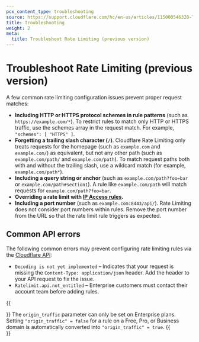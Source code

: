 ```yaml
---
pcx_content_type: troubleshooting
source: https://support.cloudflare.com/hc/en-us/articles/115000546328-Troubleshooting-Cloudflare-Rate-Limiting
title: Troubleshooting
weight: 2
meta:
  title: Troubleshoot Rate Limiting (previous version)
---
```


# Troubleshoot Rate Limiting (previous version)

A few common rate limiting configuration issues prevent proper request matches:

- **Including HTTP or HTTPS protocol schemes in rule patterns** (such as `https://example.com/*`). To restrict rules to match only HTTP or HTTPS traffic, use the schemes array in the request match. For example, `"schemes": [ "HTTPS" ]`.
- **Forgetting a trailing slash character (`/`)**. Cloudflare Rate Limiting only treats requests for the homepage (such as `example.com` and `example.com/`) as equivalent, but not any other path (such as `example.com/path/` and `example.com/path`). To match request paths both with and without the trailing slash, use a wildcard match (for example, `example.com/path*`).
- **Including a query string or anchor** (such as `example.com/path?foo=bar` or `example.com/path#section1`). A rule like `example.com/path` will match requests for `example.com/path?foo=bar`.
- **Overriding a rate limit with [IP Access rules](/waf/tools/ip-access-rules/).**
- **Including a port number** (such as `example.com:8443/api/`). Rate Limiting does not consider port numbers within rules. Remove the port number from the URL so that the rate limit rule triggers as expected.

## Common API errors

The following common errors may prevent configuring rate limiting rules via the [Cloudflare API](/api/operations/rate-limits-for-a-zone-create-a-rate-limit):  

- `Decoding is not yet implemented` – Indicates that your request is missing the `Content-Type: application/json` header. Add the header to your API request to fix the issue.
- `Ratelimit.api.not_entitled` – Enterprise customers must contact their account team before adding rules.

{{<Aside type="note">}}
The `origin_traffic` parameter can only be set on Enterprise plans. Setting `"origin_traffic" = false` for a rule on a Free, Pro, or Business domain is automatically converted into `"origin_traffic" = true`.
{{</Aside>}}
